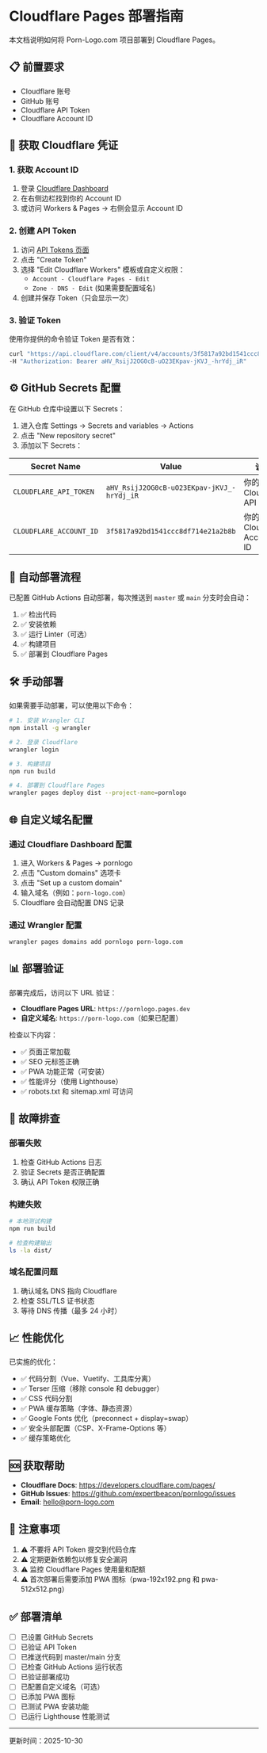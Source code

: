 # Cloudflare Pages 部署指南

本文档说明如何将 Porn-Logo.com 项目部署到 Cloudflare Pages。

## 📋 前置要求

- Cloudflare 账号
- GitHub 账号
- Cloudflare API Token
- Cloudflare Account ID

## 🔑 获取 Cloudflare 凭证

### 1. 获取 Account ID

1. 登录 [Cloudflare Dashboard](https://dash.cloudflare.com/)
2. 在右侧边栏找到你的 Account ID
3. 或访问 Workers & Pages → 右侧会显示 Account ID

### 2. 创建 API Token

1. 访问 [API Tokens 页面](https://dash.cloudflare.com/profile/api-tokens)
2. 点击 "Create Token"
3. 选择 "Edit Cloudflare Workers" 模板或自定义权限：
   - `Account - Cloudflare Pages - Edit`
   - `Zone - DNS - Edit` (如果需要配置域名)
4. 创建并保存 Token（只会显示一次）

### 3. 验证 Token

使用你提供的命令验证 Token 是否有效：

```bash
curl "https://api.cloudflare.com/client/v4/accounts/3f5817a92bd1541ccc8df714e21a2b8b/tokens/verify" \
-H "Authorization: Bearer aHV_RsijJ2OG0cB-uO23EKpav-jKVJ_-hrYdj_iR"
```

## ⚙️ GitHub Secrets 配置

在 GitHub 仓库中设置以下 Secrets：

1. 进入仓库 Settings → Secrets and variables → Actions
2. 点击 "New repository secret"
3. 添加以下 Secrets：

| Secret Name | Value | 说明 |
|------------|-------|------|
| `CLOUDFLARE_API_TOKEN` | `aHV_RsijJ2OG0cB-uO23EKpav-jKVJ_-hrYdj_iR` | 你的 Cloudflare API Token |
| `CLOUDFLARE_ACCOUNT_ID` | `3f5817a92bd1541ccc8df714e21a2b8b` | 你的 Cloudflare Account ID |

## 🚀 自动部署流程

已配置 GitHub Actions 自动部署，每次推送到 `master` 或 `main` 分支时会自动：

1. ✅ 检出代码
2. ✅ 安装依赖
3. ✅ 运行 Linter（可选）
4. ✅ 构建项目
5. ✅ 部署到 Cloudflare Pages

## 🛠️ 手动部署

如果需要手动部署，可以使用以下命令：

```bash
# 1. 安装 Wrangler CLI
npm install -g wrangler

# 2. 登录 Cloudflare
wrangler login

# 3. 构建项目
npm run build

# 4. 部署到 Cloudflare Pages
wrangler pages deploy dist --project-name=pornlogo
```

## 🌐 自定义域名配置

### 通过 Cloudflare Dashboard 配置

1. 进入 Workers & Pages → pornlogo
2. 点击 "Custom domains" 选项卡
3. 点击 "Set up a custom domain"
4. 输入域名（例如：`porn-logo.com`）
5. Cloudflare 会自动配置 DNS 记录

### 通过 Wrangler 配置

```bash
wrangler pages domains add pornlogo porn-logo.com
```

## 📊 部署验证

部署完成后，访问以下 URL 验证：

- **Cloudflare Pages URL**: `https://pornlogo.pages.dev`
- **自定义域名**: `https://porn-logo.com`（如果已配置）

检查以下内容：

- ✅ 页面正常加载
- ✅ SEO 元标签正确
- ✅ PWA 功能正常（可安装）
- ✅ 性能评分（使用 Lighthouse）
- ✅ robots.txt 和 sitemap.xml 可访问

## 🔧 故障排查

### 部署失败

1. 检查 GitHub Actions 日志
2. 验证 Secrets 是否正确配置
3. 确认 API Token 权限正确

### 构建失败

```bash
# 本地测试构建
npm run build

# 检查构建输出
ls -la dist/
```

### 域名配置问题

1. 确认域名 DNS 指向 Cloudflare
2. 检查 SSL/TLS 证书状态
3. 等待 DNS 传播（最多 24 小时）

## 📈 性能优化

已实施的优化：

- ✅ 代码分割（Vue、Vuetify、工具库分离）
- ✅ Terser 压缩（移除 console 和 debugger）
- ✅ CSS 代码分割
- ✅ PWA 缓存策略（字体、静态资源）
- ✅ Google Fonts 优化（preconnect + display=swap）
- ✅ 安全头部配置（CSP、X-Frame-Options 等）
- ✅ 缓存策略优化

## 🆘 获取帮助

- **Cloudflare Docs**: https://developers.cloudflare.com/pages/
- **GitHub Issues**: https://github.com/expertbeacon/pornlogo/issues
- **Email**: hello@porn-logo.com

## 📝 注意事项

1. ⚠️ 不要将 API Token 提交到代码仓库
2. ⚠️ 定期更新依赖包以修复安全漏洞
3. ⚠️ 监控 Cloudflare Pages 使用量和配额
4. ⚠️ 首次部署后需要添加 PWA 图标（pwa-192x192.png 和 pwa-512x512.png）

## ✅ 部署清单

- [ ] 已设置 GitHub Secrets
- [ ] 已验证 API Token
- [ ] 已推送代码到 master/main 分支
- [ ] 已检查 GitHub Actions 运行状态
- [ ] 已验证部署成功
- [ ] 已配置自定义域名（可选）
- [ ] 已添加 PWA 图标
- [ ] 已测试 PWA 安装功能
- [ ] 已运行 Lighthouse 性能测试

---

更新时间：2025-10-30
